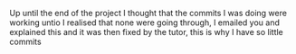 Up until the end of the project I thought that the commits I was doing were working untio I realised that none were going through, I emailed you and explained this and it was then fixed by the tutor, this is why I have so little commits
